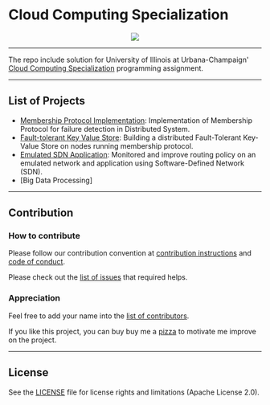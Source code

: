 # **Cloud Computing Specialization**

<p align="center">
    <a href="https://saythanks.io/to/vutransingapore"><img src="https://img.shields.io/badge/Say%20Thanks-!-1EAEDB.svg"></a>
</p>

---

The repo include solution for University of Illinois at Urbana-Champaign' [Cloud Computing Specialization](https://www.coursera.org/specializations/cloud-computing) programming assignment.


---
List of Projects
---

* [Membership Protocol Implementation](): Implementation of Membership Protocol for failure detection in Distributed System.
* [Fault-tolerant Key Value Store](): Building a distributed Fault-Tolerant Key-Value Store on nodes running membership protocol.
* [Emulated SDN Application](): Monitored and improve routing policy on an emulated network and application using Software-Defined Network (SDN).
* [Big Data Processing]

---
Contribution
---

### How to contribute

Please follow our contribution convention at [contribution instructions](https://github.com/tranlyvu/cloud-computing-specialization/blob/dev/CONTRIBUTING.md) and [code of conduct](https://github.com/tranlyvu/cloud-computing-specialization/blob/dev/CODE-OF-CONDUCT.md).

Please check out the [list of issues](https://github.com/tranlyvu/cloud-computing-specialization/issues) that required helps.

### Appreciation

Feel free to add your name into the [list of contributors](https://github.com/tranlyvu/cloud-computing-specialization/blob/dev/CONTRIBUTORS.md). 


If you like this project, you can buy buy me a [pizza](https://www.buymeacoffee.com/tranlv) to motivate me improve on the project.

---
License
---

See the [LICENSE](https://github.com/tranlyvu/cloud-computing-specialization/blob/master/LICENSE) file for license rights and limitations (Apache License 2.0).
